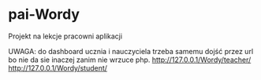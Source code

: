 # pai-Wordy
Projekt na lekcje pracowni aplikacji

UWAGA: do dashboard ucznia  i nauczyciela trzeba samemu dojść przez url bo nie da sie inaczej zanim nie wrzuce php.
http://127.0.0.1/Wordy/teacher/
http://127.0.0.1/Wordy/student/
